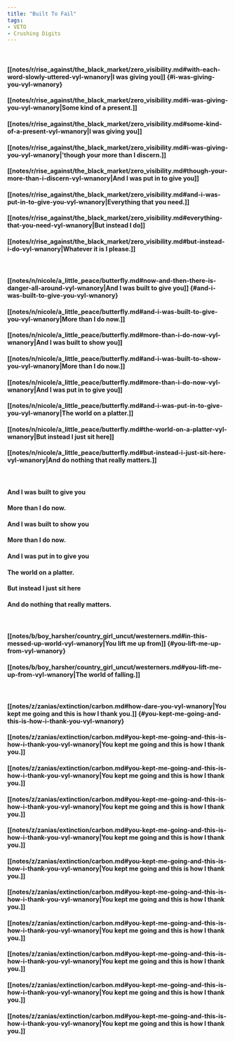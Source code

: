 ```yaml
---
title: "Built To Fail"
tags:
- VETO
- Crushing Digits
---
```

&nbsp;
#### [[notes/r/rise_against/the_black_market/zero_visibility.md#with-each-word-slowly-uttered-vyl-wnanory|I was giving you]] {#i-was-giving-you-vyl-wnanory}
#### [[notes/r/rise_against/the_black_market/zero_visibility.md#i-was-giving-you-vyl-wnanory|Some kind of a present.]]
#### [[notes/r/rise_against/the_black_market/zero_visibility.md#some-kind-of-a-present-vyl-wnanory|I was giving you]]
#### [[notes/r/rise_against/the_black_market/zero_visibility.md#i-was-giving-you-vyl-wnanory|'though your more than I discern.]]
#### [[notes/r/rise_against/the_black_market/zero_visibility.md#though-your-more-than-i-discern-vyl-wnanory|And I was put in to give you]]
#### [[notes/r/rise_against/the_black_market/zero_visibility.md#and-i-was-put-in-to-give-you-vyl-wnanory|Everything that you need.]]
#### [[notes/r/rise_against/the_black_market/zero_visibility.md#everything-that-you-need-vyl-wnanory|But instead I do]]
#### [[notes/r/rise_against/the_black_market/zero_visibility.md#but-instead-i-do-vyl-wnanory|Whatever it is I please.]]
&nbsp;
#### [[notes/n/nicole/a_little_peace/butterfly.md#now-and-then-there-is-danger-all-around-vyl-wnanory|And I was built to give you]] {#and-i-was-built-to-give-you-vyl-wnanory}
#### [[notes/n/nicole/a_little_peace/butterfly.md#and-i-was-built-to-give-you-vyl-wnanory|More than I do now.]]
#### [[notes/n/nicole/a_little_peace/butterfly.md#more-than-i-do-now-vyl-wnanory|And I was built to show you]]
#### [[notes/n/nicole/a_little_peace/butterfly.md#and-i-was-built-to-show-you-vyl-wnanory|More than I do now.]]
#### [[notes/n/nicole/a_little_peace/butterfly.md#more-than-i-do-now-vyl-wnanory|And I was put in to give you]]
#### [[notes/n/nicole/a_little_peace/butterfly.md#and-i-was-put-in-to-give-you-vyl-wnanory|The world on a platter.]]
#### [[notes/n/nicole/a_little_peace/butterfly.md#the-world-on-a-platter-vyl-wnanory|But instead I just sit here]]
#### [[notes/n/nicole/a_little_peace/butterfly.md#but-instead-i-just-sit-here-vyl-wnanory|And do nothing that really matters.]]
&nbsp;
#### And I was built to give you
#### More than I do now.
#### And I was built to show you
#### More than I do now.
#### And I was put in to give you
#### The world on a platter.
#### But instead I just sit here
#### And do nothing that really matters.
&nbsp;
#### [[notes/b/boy_harsher/country_girl_uncut/westerners.md#in-this-messed-up-world-vyl-wnanory|You lift me up from]] {#you-lift-me-up-from-vyl-wnanory}
#### [[notes/b/boy_harsher/country_girl_uncut/westerners.md#you-lift-me-up-from-vyl-wnanory|The world of falling.]]
&nbsp;
#### [[notes/z/zanias/extinction/carbon.md#how-dare-you-vyl-wnanory|You kept me going and this is how I thank you.]] {#you-kept-me-going-and-this-is-how-i-thank-you-vyl-wnanory}
#### [[notes/z/zanias/extinction/carbon.md#you-kept-me-going-and-this-is-how-i-thank-you-vyl-wnanory|You kept me going and this is how I thank you.]]
#### [[notes/z/zanias/extinction/carbon.md#you-kept-me-going-and-this-is-how-i-thank-you-vyl-wnanory|You kept me going and this is how I thank you.]]
#### [[notes/z/zanias/extinction/carbon.md#you-kept-me-going-and-this-is-how-i-thank-you-vyl-wnanory|You kept me going and this is how I thank you.]]
#### [[notes/z/zanias/extinction/carbon.md#you-kept-me-going-and-this-is-how-i-thank-you-vyl-wnanory|You kept me going and this is how I thank you.]]
#### [[notes/z/zanias/extinction/carbon.md#you-kept-me-going-and-this-is-how-i-thank-you-vyl-wnanory|You kept me going and this is how I thank you.]]
#### [[notes/z/zanias/extinction/carbon.md#you-kept-me-going-and-this-is-how-i-thank-you-vyl-wnanory|You kept me going and this is how I thank you.]]
#### [[notes/z/zanias/extinction/carbon.md#you-kept-me-going-and-this-is-how-i-thank-you-vyl-wnanory|You kept me going and this is how I thank you.]]
#### [[notes/z/zanias/extinction/carbon.md#you-kept-me-going-and-this-is-how-i-thank-you-vyl-wnanory|You kept me going and this is how I thank you.]]
#### [[notes/z/zanias/extinction/carbon.md#you-kept-me-going-and-this-is-how-i-thank-you-vyl-wnanory|You kept me going and this is how I thank you.]]
#### [[notes/z/zanias/extinction/carbon.md#you-kept-me-going-and-this-is-how-i-thank-you-vyl-wnanory|You kept me going and this is how I thank you.]]
